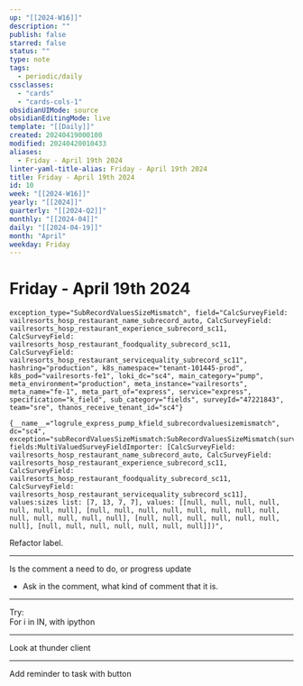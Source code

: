 ```yaml
---
up: "[[2024-W16]]"
description: ""
publish: false
starred: false
status: ""
type: note
tags:
  - periodic/daily
cssclasses:
  - "cards"
  - "cards-cols-1"
obsidianUIMode: source
obsidianEditingMode: live
template: "[[Daily]]"
created: 20240419000100
modified: 20240420010433
aliases:
  - Friday - April 19th 2024
linter-yaml-title-alias: Friday - April 19th 2024
title: Friday - April 19th 2024
id: 10
week: "[[2024-W16]]"
yearly: "[[2024]]"
quarterly: "[[2024-Q2]]"
monthly: "[[2024-04]]"
daily: "[[2024-04-19]]"
month: "April"
weekday: Friday
---
```


# Friday - April 19th 2024

```
exception_type="SubRecordValuesSizeMismatch", field="CalcSurveyField: vailresorts_hosp_restaurant_name_subrecord_auto, CalcSurveyField: vailresorts_hosp_restaurant_experience_subrecord_sc11, CalcSurveyField: vailresorts_hosp_restaurant_foodquality_subrecord_sc11, CalcSurveyField: vailresorts_hosp_restaurant_servicequality_subrecord_sc11", hashring="production", k8s_namespace="tenant-101445-prod", k8s_pod="vailresorts-fe1", loki_dc="sc4", main_category="pump", meta_environment="production", meta_instance="vailresorts", meta_name="fe-1", meta_part_of="express", service="express", specification="k_field", sub_category="fields", surveyId="47221843", team="sre", thanos_receive_tenant_id="sc4"}
```

```
{__name__="logrule_express_pump_kfield_subrecordvaluesizemismatch", dc="sc4", exception="subRecordValuesSizeMismatch:SubRecordValuesSizeMismatch(surveyId:47221843, fields:MultiValuedSurveyFieldImporter: [CalcSurveyField: vailresorts_hosp_restaurant_name_subrecord_auto, CalcSurveyField: vailresorts_hosp_restaurant_experience_subrecord_sc11, CalcSurveyField: vailresorts_hosp_restaurant_foodquality_subrecord_sc11, CalcSurveyField: vailresorts_hosp_restaurant_servicequality_subrecord_sc11], values:sizes list: [7, 13, 7, 7], values: [[null, null, null, null, null, null, null], [null, null, null, null, null, null, null, null, null, null, null, null, null], [null, null, null, null, null, null, null], [null, null, null, null, null, null, null]])",
```

Refactor label.

---

Is the comment a need to do, or progress update

- Ask in the comment, what kind of comment that it is.

---

Try:  
For i in IN, with ipython

---

Look at thunder client

---

Add reminder to task with button

